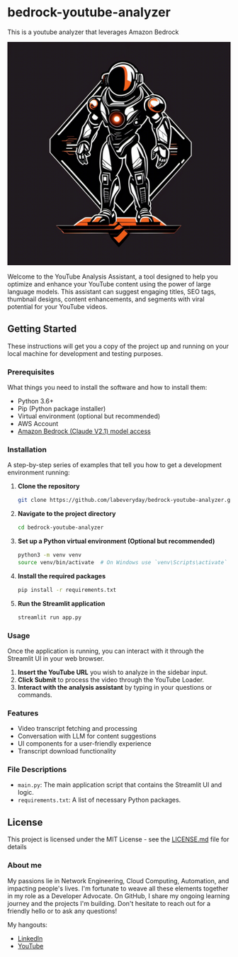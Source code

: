 # bedrock-youtube-analyzer

This is a youtube analyzer that leverages Amazon Bedrock

![thumbnail](./images/image-icon.png)


Welcome to the YouTube Analysis Assistant, a tool designed to help you optimize and enhance your YouTube content using the power of large language models. This assistant can suggest engaging titles, SEO tags, thumbnail designs, content enhancements, and segments with viral potential for your YouTube videos.

## Getting Started

These instructions will get you a copy of the project up and running on your local machine for development and testing purposes.

### Prerequisites

What things you need to install the software and how to install them:

- Python 3.6+
- Pip (Python package installer)
- Virtual environment (optional but recommended)
- AWS Account
- [Amazon Bedrock (Claude V2.1) model access](https://docs.aws.amazon.com/bedrock/latest/userguide/model-access.html#add-model-access)

### Installation

A step-by-step series of examples that tell you how to get a development environment running:

1. **Clone the repository**
    ```sh
    git clone https://github.com/labeveryday/bedrock-youtube-analyzer.git
    ```
2. **Navigate to the project directory**
    ```sh
    cd bedrock-youtube-analyzer
    ```

3. **Set up a Python virtual environment (Optional but recommended)**
    ```sh
    python3 -m venv venv
    source venv/bin/activate  # On Windows use `venv\Scripts\activate`
    ```

4. **Install the required packages**
    ```sh
    pip install -r requirements.txt
    ```

5. **Run the Streamlit application**
    ```sh
    streamlit run app.py
    ```

### Usage

Once the application is running, you can interact with it through the Streamlit UI in your web browser.

1. **Insert the YouTube URL** you wish to analyze in the sidebar input.
2. **Click Submit** to process the video through the YouTube Loader.
3. **Interact with the analysis assistant** by typing in your questions or commands.

### Features

- Video transcript fetching and processing
- Conversation with LLM for content suggestions
- UI components for a user-friendly experience
- Transcript download functionality

### File Descriptions

- `main.py`: The main application script that contains the Streamlit UI and logic.
- `requirements.txt`: A list of necessary Python packages.

## License

This project is licensed under the MIT License - see the [LICENSE.md](LICENSE.md) file for details

### About me

My passions lie in Network Engineering, Cloud Computing, Automation, and impacting people's lives. I'm fortunate to weave all these elements together in my role as a Developer Advocate. On GitHub, I share my ongoing learning journey and the projects I'm building. Don't hesitate to reach out for a friendly hello or to ask any questions!

My hangouts:
- [LinkedIn](https://www.linkedin.com/in/duanlightfoot/)
- [YouTube](https://www.youtube.com/@LabEveryday)
